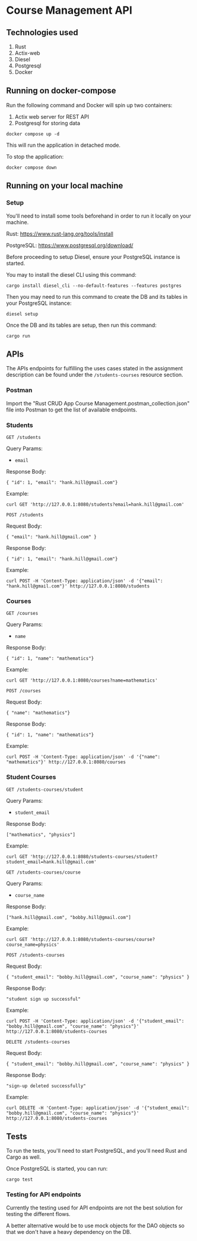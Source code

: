 # Course Management API

## Technologies used
1) Rust
2) Actix-web
3) Diesel
4) Postgresql
5) Docker

## Running on docker-compose

Run the following command and Docker will spin up two containers:
1) Actix web server for REST API
2) Postgresql for storing data

```
docker compose up -d
```
This will run the application in detached mode.

To stop the application:
```
docker compose down
```

## Running on your local machine
### Setup
You'll need to install some tools beforehand in order to run it locally on your machine.

Rust: https://www.rust-lang.org/tools/install

PostgreSQL: https://www.postgresql.org/download/

Before proceeding to setup Diesel, ensure your PostgreSQL instance is started.

You may to install the diesel CLI using this command:
```
cargo install diesel_cli --no-default-features --features postgres
```

Then you may need to run this command to create the DB and its tables in your PostgreSQL instance:
```
diesel setup
```

Once the DB and its tables are setup, then run this command:
```
cargo run
```

## APIs

The APIs endpoints for fulfilling the uses cases stated in the assignment description can be found under the `/students-courses` resource section.


### Postman
Import the "Rust CRUD App Course Management.postman_collection.json" file into Postman to get the list of available endpoints.


### Students

`GET /students`

Query Params:
 - `email`

Response Body:
```
{ "id": 1, "email": "hank.hill@gmail.com"}
```

Example:
```
curl GET 'http://127.0.0.1:8080/students?email=hank.hill@gmail.com'
```


`POST /students`

Request Body:
```
{ "email": "hank.hill@gmail.com" }
```
Response Body:
```
{ "id": 1, "email": "hank.hill@gmail.com"}
```

Example:
```
curl POST -H 'Content-Type: application/json' -d '{"email": "hank.hill@gmail.com"}' http://127.0.0.1:8080/students
```

### Courses
`GET /courses`

Query Params:
- `name`

Response Body:
```
{ "id": 1, "name": "mathematics"}
```

Example:
```
curl GET 'http://127.0.0.1:8080/courses?name=mathematics'
```


`POST /courses`

Request Body:
```
{ "name": "mathematics"}
```
Response Body:
```
{ "id": 1, "name": "mathematics"}
```

Example:
```
curl POST -H 'Content-Type: application/json' -d '{"name": "mathematics"}' http://127.0.0.1:8080/courses
```

### Student Courses
`GET /students-courses/student`

Query Params:
- `student_email`

Response Body:
```
["mathematics", "physics"]
```

Example:
```
curl GET 'http://127.0.0.1:8080/students-courses/student?student_email=hank.hill@gmail.com'
```

`GET /students-courses/course`

Query Params:
- `course_name`

Response Body:
```
["hank.hill@gmail.com", "bobby.hill@gmail.com"]
```

Example:
```
curl GET 'http://127.0.0.1:8080/students-courses/course?course_name=physics'
```

`POST /students-courses`

Request Body:
```
{ "student_email": "bobby.hill@gmail.com", "course_name": "physics" }
```
Response Body:
```
"student sign up successful"
```

Example:
```
curl POST -H 'Content-Type: application/json' -d '{"student_email": "bobby.hill@gmail.com", "course_name": "physics"}' http://127.0.0.1:8080/students-courses
```

`DELETE /students-courses`

Request Body:
```
{ "student_email": "bobby.hill@gmail.com", "course_name": "physics" }
```
Response Body:
```
"sign-up deleted successfully"
```

Example:
```
curl DELETE -H 'Content-Type: application/json' -d '{"student_email": "bobby.hill@gmail.com", "course_name": "physics"}' http://127.0.0.1:8080/students-courses
```

## Tests

To run the tests, you'll need to start PostgreSQL, and you'll need Rust and Cargo as well.

Once PostgreSQL is started, you can run:
```
cargo test
```

### Testing for API endpoints
Currently the testing used for API endpoints are not the best solution for testing the different flows.

A better alternative would be to use mock objects for the DAO objects so that we don't have a heavy dependency on the DB.